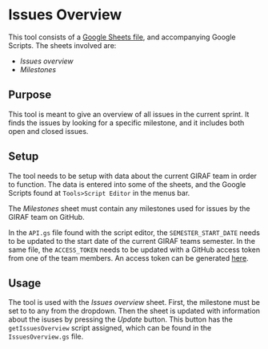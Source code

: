# Issues Overview

This tool consists of a [Google Sheets file](https://docs.google.com/spreadsheets/d/1-sXJVpQ2t_tSH6aG8B6KGxP1lkA2jufn4xXiq2vq_og/edit?usp=sharing), and accompanying Google Scripts. The sheets involved are:

- _Issues overview_
- _Milestones_

## Purpose

This tool is meant to give an overview of all issues in the current sprint.
It finds the issues by looking for a specific milestone, and it includes both open and closed issues.

## Setup

The tool needs to be setup with data about the current GIRAF team in order to function.
The data is entered into some of the sheets, and the Google Scripts found at `Tools>Script Editor` in the menus bar.

The _Milestones_ sheet must contain any milestones used for issues by the GIRAF team on GitHub.

In the `API.gs` file found with the script editor, the `SEMESTER_START_DATE` needs to be updated to the start date of the current GIRAF teams semester.
In the same file, the `ACCESS_TOKEN` needs to be updated with a GitHub access token from one of the team members.
An access token can be generated [here](https://github.com/settings/tokens).

## Usage

The tool is used with the _Issues overview_ sheet. 
First, the milestone must be set to to any from the dropdown.
Then the sheet is updated with information about the isuses by pressing the _Update_ button. 
This button has the `getIssuesOverview` script assigned, which can be found in the `IssuesOverview.gs` file.